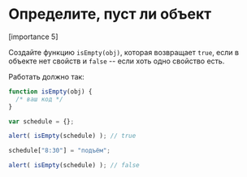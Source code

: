 # Определите, пуст ли объект

[importance 5]

Создайте функцию `isEmpty(obj)`, которая возвращает `true`, если в объекте нет свойств и `false` -- если хоть одно свойство есть.

Работать должно так:

```js
function isEmpty(obj) {
  /* ваш код */
}

var schedule = {};

alert( isEmpty(schedule) ); // true

schedule["8:30"] = "подъём";

alert( isEmpty(schedule) ); // false
```

